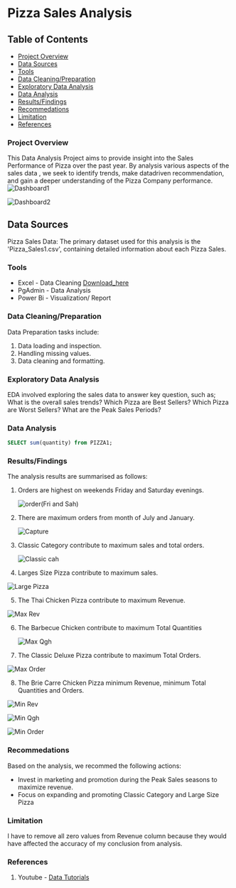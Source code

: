 # Pizza Sales Analysis

## Table of Contents

- [Project Overview](#project-overview)
- [Data Sources](#data-source)
- [Tools](#tools)
- [Data Cleaning/Preparation](#data-cleaning-preparation)
- [Exploratory Data Analysis](#exploratory-data-analysis)
- [Data Analysis](#data-analysis)
- [Results/Findings](#results-findings)
- [Recommedations](#recommedations)
- [Limitation](#limitation)
- [References](#references)

### Project Overview

This Data Analysis Project aims to provide insight into the Sales Performance of Pizza over the past year. By analysis various aspects of the sales data , we seek to identify trends, make datadriven recommendation, and gain a deeper understanding of the Pizza Company performance. 
![Dashboard1](https://github.com/user-attachments/assets/5aa290a9-5b7e-40d7-8256-dff929d3342e)


![Dashboard2](https://github.com/user-attachments/assets/de6e0f11-bb01-41a6-82f9-2b58e4a80b42)


## Data Sources

Pizza Sales Data: The primary dataset used for this analysis is the 'Pizza_Sales1.csv', containing detailed information about each Pizza Sales.

### Tools

- Excel - Data Cleaning [Download_here](https://microsoft.com)
- PgAdmin - Data Analysis
- Power Bi - Visualization/ Report

### Data Cleaning/Preparation

Data Preparation tasks include:
 1. Data loading and inspection.
 2. Handling missing values.
 3. Data cleaning and formatting.

### Exploratory Data Analysis

EDA involved exploring the sales data to answer key question, such as;
 What is the overall sales trends?
 Which Pizza are Best Sellers?
 Which Pizza are Worst Sellers?
 What are the Peak Sales Periods?

 ### Data  Analysis
 ```sql
 SELECT sum(quantity) from PIZZA1;
 ```

### Results/Findings
 The  analysis results are summarised as follows:
1. Orders are highest on weekends Friday and Saturday evenings.

   ![order(Fri and Sah)](https://github.com/user-attachments/assets/daa5f536-35a9-4b97-9baf-7bc13bb91a78)

2. There are maximum orders from month of July and January.

   ![Capture](https://github.com/user-attachments/assets/a523036f-870b-45dd-9138-150905562f8c)

3. Classic Category contribute to maximum sales and total orders.

   ![Classic cah](https://github.com/user-attachments/assets/047f6d96-2026-4887-8e05-61a2eb8f6dbc)

4. Larges Size Pizza contribute to maximum sales.

 ![Large Pizza](https://github.com/user-attachments/assets/0ba114e5-1c81-46c8-b8a1-62ea930017e2)

5. The Thai Chicken Pizza contribute to maximum Revenue.

 ![Max Rev](https://github.com/user-attachments/assets/c8fd2553-9e1c-4e84-bf59-50a170574119)

6. The Barbecue Chicken contribute to maximum Total Quantities

   ![Max Qgh](https://github.com/user-attachments/assets/df5f05ca-5fb2-40e9-8190-b75aa40223e4)

7. The Classic Deluxe Pizza contribute to maximum Total Orders.

  ![Max Order](https://github.com/user-attachments/assets/cc242c93-1965-401d-acce-0db94a83efa9)

8. The Brie Carre Chicken Pizza minimum Revenue, minimum Total Quantities and Orders.

![Min Rev](https://github.com/user-attachments/assets/0b91f901-2baa-4eba-8d93-21ad5045e62b)

![Min Qgh](https://github.com/user-attachments/assets/8b20dfa0-34dc-4895-bdd1-e0dc6c454a57)


![Min Order](https://github.com/user-attachments/assets/1dd13681-33d3-44a0-bd8b-337f6921215f)

### Recommedations
Based on the analysis, we recommed the following actions:
- Invest in marketing and promotion during the Peak Sales seasons to maximize revenue.
- Focus on expanding and promoting Classic Category and Large Size Pizza

### Limitation
I have to remove all zero values from Revenue column because they would have affected the accuracy of my conclusion from analysis.

### References
1. Youtube - [Data Tutorials](https://youtu.be/V-s8c6jMRN0?si=GhC_5pPP_JGiuQSQ)
